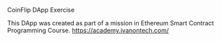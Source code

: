 CoinFlip DApp Exercise

This DApp was created as part of a mission in Ethereum Smart Contract Programming Course. https://academy.ivanontech.com/


